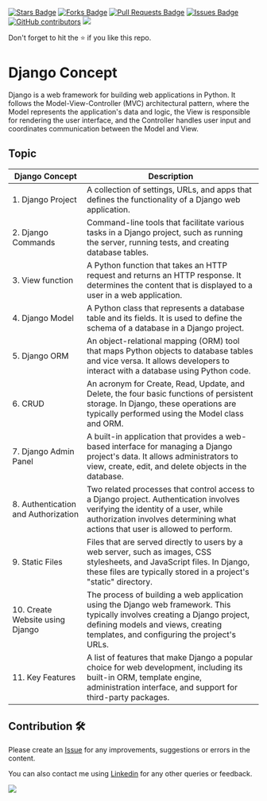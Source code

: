 <a href="https://github.com/drshahizan/learn-django/stargazers"><img src="https://img.shields.io/github/stars/drshahizan/learn-django" alt="Stars Badge"/></a>
<a href="https://github.com/drshahizan/learn-django/network/members"><img src="https://img.shields.io/github/forks/drshahizan/learn-django" alt="Forks Badge"/></a>
<a href="https://github.com/drshahizan/learn-django/pulls"><img src="https://img.shields.io/github/issues-pr/drshahizan/learn-django" alt="Pull Requests Badge"/></a>
<a href="https://github.com/drshahizan/learn-django/issues"><img src="https://img.shields.io/github/issues/drshahizan/learn-django" alt="Issues Badge"/></a>
<a href="https://github.com/drshahizan/learn-django/graphs/contributors"><img alt="GitHub contributors" src="https://img.shields.io/github/contributors/drshahizan/learn-django?color=2b9348"></a>
![](https://visitor-badge.glitch.me/badge?page_id=drshahizan/learn-django)

Don't forget to hit the :star: if you like this repo.

# Django Concept

Django is a web framework for building web applications in Python. It follows the Model-View-Controller (MVC) architectural pattern, where the Model represents the application's data and logic, the View is responsible for rendering the user interface, and the Controller handles user input and coordinates communication between the Model and View. 

## Topic

| Django Concept             | Description                                                                                       |
|----------------------------|---------------------------------------------------------------------------------------------------|
| 1. Django Project          | A collection of settings, URLs, and apps that defines the functionality of a Django web application. |
| 2. Django Commands         | Command-line tools that facilitate various tasks in a Django project, such as running the server, running tests, and creating database tables. |
| 3. View function           | A Python function that takes an HTTP request and returns an HTTP response. It determines the content that is displayed to a user in a web application. |
| 4. Django Model            | A Python class that represents a database table and its fields. It is used to define the schema of a database in a Django project. |
| 5. Django ORM              | An object-relational mapping (ORM) tool that maps Python objects to database tables and vice versa. It allows developers to interact with a database using Python code. |
| 6. CRUD                    | An acronym for Create, Read, Update, and Delete, the four basic functions of persistent storage. In Django, these operations are typically performed using the Model class and ORM. |
| 7. Django Admin Panel      | A built-in application that provides a web-based interface for managing a Django project's data. It allows administrators to view, create, edit, and delete objects in the database. |
| 8. Authentication and Authorization | Two related processes that control access to a Django project. Authentication involves verifying the identity of a user, while authorization involves determining what actions that user is allowed to perform. |
| 9. Static Files            | Files that are served directly to users by a web server, such as images, CSS stylesheets, and JavaScript files. In Django, these files are typically stored in a project's "static" directory. |
| 10. Create Website using Django | The process of building a web application using the Django web framework. This typically involves creating a Django project, defining models and views, creating templates, and configuring the project's URLs. |
| 11. Key Features           | A list of features that make Django a popular choice for web development, including its built-in ORM, template engine, administration interface, and support for third-party packages. |

## Contribution 🛠️
Please create an [Issue](https://github.com/drshahizan/learn-django/issues) for any improvements, suggestions or errors in the content.

You can also contact me using [Linkedin](https://www.linkedin.com/in/drshahizan/) for any other queries or feedback.

![](https://visitor-badge.glitch.me/badge?page_id=drshahizan)
